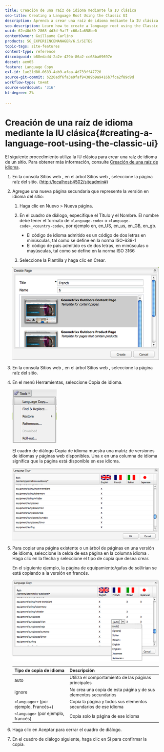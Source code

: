 ```yaml
---
title: Creación de una raíz de idioma mediante la IU clásica
seo-title: Creating a Language Root Using the Classic UI
description: Aprenda a crear una raíz de idioma mediante la IU clásica.
seo-description: Learn how to create a language root using the Classic UI.
uuid: 62e40d39-2868-4d3d-9af7-c60a1a658be0
contentOwner: Guillaume Carlino
products: SG_EXPERIENCEMANAGER/6.5/SITES
topic-tags: site-features
content-type: reference
discoiquuid: b88edad4-2a2e-429b-86a2-cc68ba69697e
docset: aem65
feature: Language Copy
exl-id: 1ae21d80-0683-4ab9-afaa-4d733ff47720
source-git-commit: b220adf6fa3e9faf94389b9a9416b7fca2f89d9d
workflow-type: tm+mt
source-wordcount: '316'
ht-degree: 2%

---
```


# Creación de una raíz de idioma mediante la IU clásica{#creating-a-language-root-using-the-classic-ui}

El siguiente procedimiento utiliza la IU clásica para crear una raíz de idioma de un sitio. Para obtener más información, consulte [Creación de una raíz de idioma](/help/sites-administering/tc-prep.md#creating-a-language-root).

1. En la consola Sitios web , en el árbol Sitios web , seleccione la página raíz del sitio. ([http://localhost:4502/siteadmin#](http://localhost:4502/siteadmin#))
1. Agregue una nueva página secundaria que represente la versión en idioma del sitio:

   1. Haga clic en Nuevo > Nueva página.
   1. En el cuadro de diálogo, especifique el Título y el Nombre. El nombre debe tener el formato de `<language-code>` o `<language-code>_<country-code>`, por ejemplo en, en_US, en_us, en_GB, en_gb.

      * El código de idioma admitido es un código de dos letras en minúsculas, tal como se define en la norma ISO-639-1
      * El código de país admitido es de dos letras, en minúsculas o mayúsculas, tal como se define en la norma ISO 3166
   1. Seleccione la Plantilla y haga clic en Crear.

   ![newpagefr](assets/newpagefr.png)

1. En la consola Sitios web , en el árbol Sitios web , seleccione la página raíz del sitio.
1. En el menú Herramientas, seleccione Copia de idioma.

   ![toolslanguageCopy](assets/toolslanguagecopy.png)

   El cuadro de diálogo Copia de idioma muestra una matriz de versiones de idiomas y páginas web disponibles. Una x en una columna de idioma significa que la página está disponible en ese idioma.

   ![languageecopydialog](assets/languagecopydialog.png)

1. Para copiar una página existente o un árbol de páginas en una versión de idioma, seleccione la celda de esa página en la columna idioma . Haga clic en la flecha y seleccione el tipo de copia que desea crear.

   En el siguiente ejemplo, la página de equipamiento/gafas de sol/irian se está copiando a la versión en francés.

   ![language ecopydilogdropdown](assets/languagecopydilogdropdown.png)

   | Tipo de copia de idioma | Descripción |
   |---|---|
   | auto | Utiliza el comportamiento de las páginas principales |
   | ignore | No crea una copia de esta página y de sus elementos secundarios |
   | `<language>+` (por ejemplo, Francés+) | Copia la página y todos sus elementos secundarios de ese idioma |
   | `<language>` (por ejemplo, francés) | Copia solo la página de ese idioma |

1. Haga clic en Aceptar para cerrar el cuadro de diálogo.
1. En el cuadro de diálogo siguiente, haga clic en Sí para confirmar la copia.
